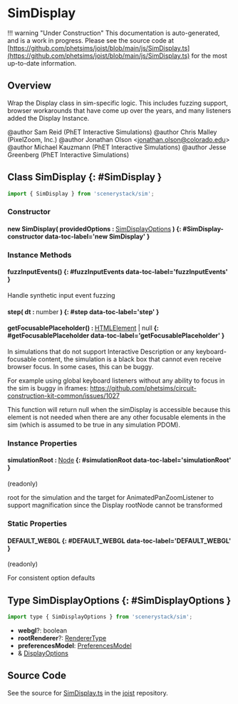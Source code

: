 # SimDisplay

!!! warning "Under Construction"
    This documentation is auto-generated, and is a work in progress. Please see the source code at
    [https://github.com/phetsims/joist/blob/main/js/SimDisplay.ts](https://github.com/phetsims/joist/blob/main/js/SimDisplay.ts) for the most up-to-date information.

## Overview

Wrap the Display class in sim-specific logic. This includes fuzzing support, browser workarounds that have come up
over the years, and many listeners added the Display Instance.

@author Sam Reid (PhET Interactive Simulations)
@author Chris Malley (PixelZoom, Inc.)
@author Jonathan Olson &lt;jonathan.olson@colorado.edu&gt;
@author Michael Kauzmann (PhET Interactive Simulations)
@author Jesse Greenberg (PhET Interactive Simulations)

## Class SimDisplay {: #SimDisplay }


```js
import { SimDisplay } from 'scenerystack/sim';
```
### Constructor

#### new SimDisplay( providedOptions : <span style="font-weight: 400;">[SimDisplayOptions](../sim/SimDisplay.md#SimDisplayOptions)</span> ) {: #SimDisplay-constructor data-toc-label='new SimDisplay' }

### Instance Methods

#### fuzzInputEvents() {: #fuzzInputEvents data-toc-label='fuzzInputEvents' }

Handle synthetic input event fuzzing

#### step( dt : <span style="font-weight: 400;"><span style="color: hsla(calc(var(--md-hue) + 180deg),80%,40%,1);">number</span></span> ) {: #step data-toc-label='step' }

#### getFocusablePlaceholder() : <span style="font-weight: 400;">[HTMLElement](https://developer.mozilla.org/en-US/docs/Web/API/HTMLElement) | <span style="color: hsla(calc(var(--md-hue) + 180deg),80%,40%,1);">null</span></span> {: #getFocusablePlaceholder data-toc-label='getFocusablePlaceholder' }

In simulations that do not support Interactive Description or any keyboard-focusable content, the simulation is a
black box that cannot even receive browser focus. In some cases, this can be buggy.

For example using global
keyboard listeners without any ability to focus in the sim is buggy in iframes: https://github.com/phetsims/circuit-construction-kit-common/issues/1027

This function will return null when the simDisplay is accessible because this element is not needed when there
are any other focusable elements in the sim (which is assumed to be true in any simulation PDOM).

### Instance Properties

#### simulationRoot : <span style="font-weight: 400;">[Node](../scenery/Node.md)</span> {: #simulationRoot data-toc-label='simulationRoot' }

(readonly)

root for the simulation and the target for AnimatedPanZoomListener to support magnification since the Display rootNode
cannot be transformed

### Static Properties

#### DEFAULT_WEBGL {: #DEFAULT_WEBGL data-toc-label='DEFAULT_WEBGL' }

(readonly)

For consistent option defaults



## Type SimDisplayOptions {: #SimDisplayOptions }


```js
import type { SimDisplayOptions } from 'scenerystack/sim';
```


- **webgl**?: <span style="color: hsla(calc(var(--md-hue) + 180deg),80%,40%,1);">boolean</span>
- **rootRenderer**?: [RendererType](../scenery/Node.md#RendererType)
- **preferencesModel**: [PreferencesModel](../sim/PreferencesModel.md)
- &amp; [DisplayOptions](../scenery/Display.md#DisplayOptions)




## Source Code

See the source for [SimDisplay.ts](https://github.com/phetsims/joist/blob/main/js/SimDisplay.ts) in the [joist](https://github.com/phetsims/joist) repository.
